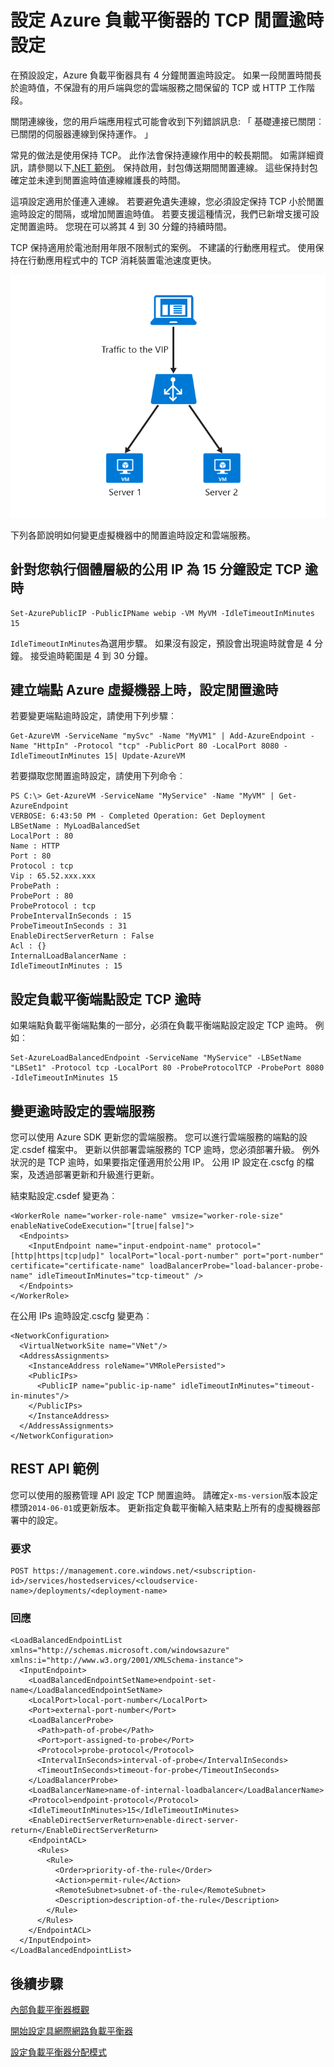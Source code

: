 <properties
   pageTitle="設定負載平衡器 TCP 閒置逾時 |Microsoft Azure"
   description="設定負載平衡器 TCP 閒置逾時"
   services="load-balancer"
   documentationCenter="na"
   authors="sdwheeler"
   manager="carmonm"
   editor="" />
<tags
   ms.service="load-balancer"
   ms.devlang="na"
   ms.topic="article"
   ms.tgt_pltfrm="na"
   ms.workload="infrastructure-services"
   ms.date="10/24/2016"
   ms.author="sewhee" />

# <a name="configure-tcp-idle-timeout-settings-for-azure-load-balancer"></a>設定 Azure 負載平衡器的 TCP 閒置逾時設定

在預設設定，Azure 負載平衡器具有 4 分鐘閒置逾時設定。 如果一段閒置時間長於逾時值，不保證有的用戶端與您的雲端服務之間保留的 TCP 或 HTTP 工作階段。

關閉連線後，您的用戶端應用程式可能會收到下列錯誤訊息: 「 基礎連接已關閉︰ 已關閉的伺服器連線到保持運作。 」

常見的做法是使用保持 TCP。 此作法會保持連線作用中的較長期間。 如需詳細資訊，請參閱以下[.NET 範例](https://msdn.microsoft.com/library/system.net.servicepoint.settcpkeepalive.aspx)。 保持啟用，封包傳送期間閒置連線。 這些保持封包確定並未達到閒置逾時值連線維護長的時間。

這項設定適用於僅連入連線。 若要避免遺失連線，您必須設定保持 TCP 小於閒置逾時設定的間隔，或增加閒置逾時值。 若要支援這種情況，我們已新增支援可設定閒置逾時。 您現在可以將其 4 到 30 分鐘的持續時間。

TCP 保持適用於電池耐用年限不限制式的案例。 不建議的行動應用程式。 使用保持在行動應用程式中的 TCP 消耗裝置電池速度更快。

![TCP 逾時](./media/load-balancer-tcp-idle-timeout/image1.png)

下列各節說明如何變更虛擬機器中的閒置逾時設定和雲端服務。

## <a name="configure-the-tcp-timeout-for-your-instance-level-public-ip-to-15-minutes"></a>針對您執行個體層級的公用 IP 為 15 分鐘設定 TCP 逾時

    Set-AzurePublicIP -PublicIPName webip -VM MyVM -IdleTimeoutInMinutes 15

`IdleTimeoutInMinutes`為選用步驟。 如果沒有設定，預設會出現逾時就會是 4 分鐘。 接受逾時範圍是 4 到 30 分鐘。

## <a name="set-the-idle-timeout-when-creating-an-azure-endpoint-on-a-virtual-machine"></a>建立端點 Azure 虛擬機器上時，設定閒置逾時

若要變更端點逾時設定，請使用下列步驟︰

    Get-AzureVM -ServiceName "mySvc" -Name "MyVM1" | Add-AzureEndpoint -Name "HttpIn" -Protocol "tcp" -PublicPort 80 -LocalPort 8080 -IdleTimeoutInMinutes 15| Update-AzureVM

若要擷取您閒置逾時設定，請使用下列命令︰

    PS C:\> Get-AzureVM -ServiceName "MyService" -Name "MyVM" | Get-AzureEndpoint
    VERBOSE: 6:43:50 PM - Completed Operation: Get Deployment
    LBSetName : MyLoadBalancedSet
    LocalPort : 80
    Name : HTTP
    Port : 80
    Protocol : tcp
    Vip : 65.52.xxx.xxx
    ProbePath :
    ProbePort : 80
    ProbeProtocol : tcp
    ProbeIntervalInSeconds : 15
    ProbeTimeoutInSeconds : 31
    EnableDirectServerReturn : False
    Acl : {}
    InternalLoadBalancerName :
    IdleTimeoutInMinutes : 15

## <a name="set-the-tcp-timeout-on-a-load-balanced-endpoint-set"></a>設定負載平衡端點設定 TCP 逾時

如果端點負載平衡端點集的一部分，必須在負載平衡端點設定設定 TCP 逾時。 例如︰

    Set-AzureLoadBalancedEndpoint -ServiceName "MyService" -LBSetName "LBSet1" -Protocol tcp -LocalPort 80 -ProbeProtocolTCP -ProbePort 8080 -IdleTimeoutInMinutes 15

## <a name="change-timeout-settings-for-cloud-services"></a>變更逾時設定的雲端服務

您可以使用 Azure SDK 更新您的雲端服務。 您可以進行雲端服務的端點的設定.csdef 檔案中。 更新以供部署雲端服務的 TCP 逾時，您必須部署升級。 例外狀況的是 TCP 逾時，如果要指定僅適用於公用 IP。 公用 IP 設定在.cscfg 的檔案，及透過部署更新和升級進行更新。

結束點設定.csdef 變更為︰

    <WorkerRole name="worker-role-name" vmsize="worker-role-size" enableNativeCodeExecution="[true|false]">
      <Endpoints>
        <InputEndpoint name="input-endpoint-name" protocol="[http|https|tcp|udp]" localPort="local-port-number" port="port-number" certificate="certificate-name" loadBalancerProbe="load-balancer-probe-name" idleTimeoutInMinutes="tcp-timeout" />
      </Endpoints>
    </WorkerRole>

在公用 IPs 逾時設定.cscfg 變更為︰

    <NetworkConfiguration>
      <VirtualNetworkSite name="VNet"/>
      <AddressAssignments>
        <InstanceAddress roleName="VMRolePersisted">
        <PublicIPs>
          <PublicIP name="public-ip-name" idleTimeoutInMinutes="timeout-in-minutes"/>
        </PublicIPs>
        </InstanceAddress>
      </AddressAssignments>
    </NetworkConfiguration>

## <a name="rest-api-example"></a>REST API 範例

您可以使用的服務管理 API 設定 TCP 閒置逾時。 請確定`x-ms-version`版本設定標頭`2014-06-01`或更新版本。 更新指定負載平衡輸入結束點上所有的虛擬機器部署中的設定。

### <a name="request"></a>要求

    POST https://management.core.windows.net/<subscription-id>/services/hostedservices/<cloudservice-name>/deployments/<deployment-name>

### <a name="response"></a>回應

    <LoadBalancedEndpointList xmlns="http://schemas.microsoft.com/windowsazure" xmlns:i="http://www.w3.org/2001/XMLSchema-instance">
      <InputEndpoint>
        <LoadBalancedEndpointSetName>endpoint-set-name</LoadBalancedEndpointSetName>
        <LocalPort>local-port-number</LocalPort>
        <Port>external-port-number</Port>
        <LoadBalancerProbe>
          <Path>path-of-probe</Path>
          <Port>port-assigned-to-probe</Port>
          <Protocol>probe-protocol</Protocol>
          <IntervalInSeconds>interval-of-probe</IntervalInSeconds>
          <TimeoutInSeconds>timeout-for-probe</TimeoutInSeconds>
        </LoadBalancerProbe>
        <LoadBalancerName>name-of-internal-loadbalancer</LoadBalancerName>
        <Protocol>endpoint-protocol</Protocol>
        <IdleTimeoutInMinutes>15</IdleTimeoutInMinutes>
        <EnableDirectServerReturn>enable-direct-server-return</EnableDirectServerReturn>
        <EndpointACL>
          <Rules>
            <Rule>
              <Order>priority-of-the-rule</Order>
              <Action>permit-rule</Action>
              <RemoteSubnet>subnet-of-the-rule</RemoteSubnet>
              <Description>description-of-the-rule</Description>
            </Rule>
          </Rules>
        </EndpointACL>
      </InputEndpoint>
    </LoadBalancedEndpointList>

## <a name="next-steps"></a>後續步驟

[內部負載平衡器概觀](load-balancer-internal-overview.md)

[開始設定具網際網路負載平衡器](load-balancer-get-started-internet-arm-ps.md)

[設定負載平衡器分配模式](load-balancer-distribution-mode.md)
